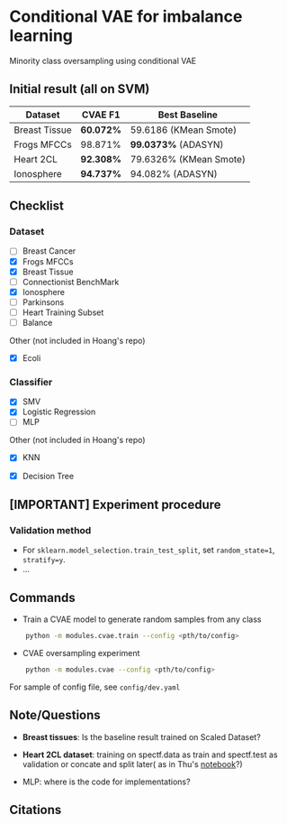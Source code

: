 # Conditional VAE for imbalance learning
Minority class oversampling using conditional VAE

## Initial result (all on SVM)

| Dataset | CVAE F1 | Best Baseline |
| --- | --- | --- |
| Breast Tissue | **60.072%** | 59.6186 (KMean Smote) | 
| Frogs MFCCs | 98.871% | **99.0373%** (ADASYN) | 
| Heart 2CL | **92.308%** | 79.6326% (KMean Smote) | 
| Ionosphere | **94.737%** | 94.082% (ADASYN) | 

## Checklist

### Dataset

- [ ] Breast Cancer
- [x] Frogs MFCCs
- [x] Breast Tissue
- [ ] Connectionist BenchMark
- [x] Ionosphere
- [ ] Parkinsons
- [ ] Heart Training Subset
- [ ] Balance

Other (not included in Hoang's repo)

- [x] Ecoli

### Classifier

- [x] SMV
- [x] Logistic Regression
- [ ] MLP

Other (not included in Hoang's repo)

- [x] KNN
- [x] Decision Tree


## [IMPORTANT] Experiment procedure

### Validation method

- For `sklearn.model_selection.train_test_split`, set `random_state=1`, `stratify=y`.
- ...



## Commands

- Train a CVAE model to generate random samples from any class

```bash
    python -m modules.cvae.train --config <pth/to/config>
```

- CVAE oversampling experiment
```bash
    python -m modules.cvae --config <pth/to/config>
```

For sample of config file, see `config/dev.yaml`

## Note/Questions
- **Breast tissues**: Is the baseline result trained on Scaled Dataset?
- **Heart 2CL dataset**: training on spectf.data as train and spectf.test as validation or concate and split later( as in Thu's [notebook](https://colab.research.google.com/drive/1zm-V7dIAE5F61NxAcNASD9WBR1YzJXcv?usp=sharing#scrollTo=8-kXWlmtl-OM)?)

- MLP: where is the code for implementations?

## Citations

```bibtex
```
